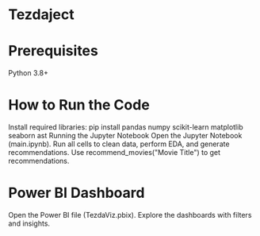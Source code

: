 # Tezdaject

# Prerequisites
Python 3.8+

# How to Run the Code
Install required libraries:
pip install pandas numpy scikit-learn matplotlib seaborn ast
Running the Jupyter Notebook
Open the Jupyter Notebook (main.ipynb).
Run all cells to clean data, perform EDA, and generate recommendations.
Use recommend_movies("Movie Title") to get recommendations.

# Power BI Dashboard
Open the Power BI file (TezdaViz.pbix).
Explore the dashboards with filters and insights.
